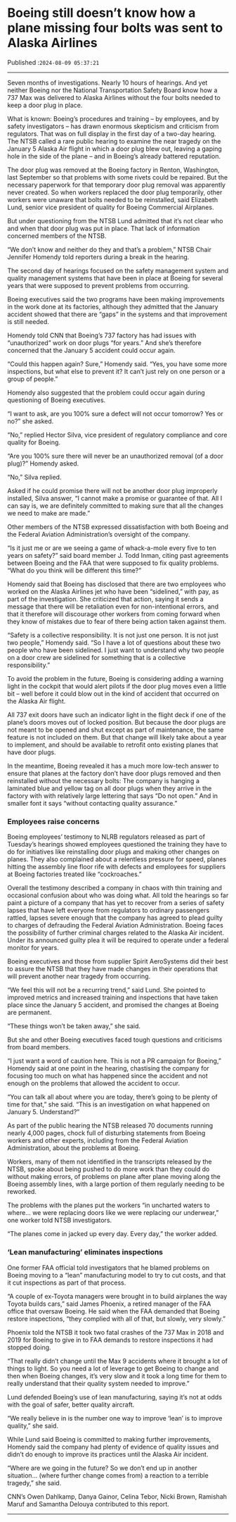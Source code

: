 # Boeing still doesn’t know how a plane missing four bolts was sent to Alaska Airlines

Published :`2024-08-09 05:37:21`

---

Seven months of investigations. Nearly 10 hours of hearings. And yet neither Boeing nor the National Transportation Safety Board know how a 737 Max was delivered to Alaska Airlines without the four bolts needed to keep a door plug in place.

What is known: Boeing’s procedures and training – by employees, and by safety investigators – has drawn enormous skepticism and criticism from regulators. That was on full display in the first day of a two-day hearing. The NTSB called a rare public hearing to examine the near tragedy on the January 5 Alaska Air flight in which a door plug blew out, leaving a gaping hole in the side of the plane – and in Boeing’s already battered reputation.

The door plug was removed at the Boeing factory in Renton, Washington, last September so that problems with some rivets could be repaired. But the necessary paperwork for that temporary door plug removal was apparently never created. So when workers replaced the door plug temporarily, other workers were unaware that bolts needed to be reinstalled, said Elizabeth Lund, senior vice president of quality for Boeing Commercial Airplanes.

But under questioning from the NTSB Lund admitted that it’s not clear who and when that door plug was put in place. That lack of information concerned members of the NTSB.

“We don’t know and neither do they and that’s a problem,” NTSB Chair Jennifer Homendy told reporters during a break in the hearing.

The second day of hearings focused on the safety management system and quality management systems that have been in place at Boeing for several years that were supposed to prevent problems from occurring.

Boeing executives said the two programs have been making improvements in the work done at its factories, although they admitted that the January accident showed that there are “gaps” in the systems and that improvement is still needed.

Homendy told CNN that Boeing’s 737 factory has had issues with “unauthorized” work on door plugs “for years.” And she’s therefore concerned that the January 5 accident could occur again.

“Could this happen again? Sure,” Homendy said. “Yes, you have some more inspections, but what else to prevent it? It can’t just rely on one person or a group of people.”

Homendy also suggested that the problem could occur again during questioning of Boeing executives.

“I want to ask, are you 100% sure a defect will not occur tomorrow? Yes or no?” she asked.

“No,” replied Hector Silva, vice president of regulatory compliance and core quality for Boeing.

“Are you 100% sure there will never be an unauthorized removal (of a door plug)?” Homendy asked.

“No,” Silva replied.

Asked if he could promise there will not be another door plug improperly installed, Silva answer, “I cannot make a promise or guarantee of that. All I can say is, we are definitely committed to making sure that all the changes we need to make are made.”

Other members of the NTSB expressed dissatisfaction with both Boeing and the Federal Aviation Administration’s oversight of the company.

“Is it just me or are we seeing a game of whack-a-mole every five to ten years on safety?” said board member J. Todd Inman, citing past agreements between Boeing and the FAA that were supposed to fix quality problems. “What do you think will be different this time?”

Homendy said that Boeing has disclosed that there are two employees who worked on the Alaska Airlines jet who have been “sidelined,” with pay, as part of the investigation. She criticized that action, saying it sends a message that there will be retaliation even for non-intentional errors, and that it therefore will discourage other workers from coming forward when they know of mistakes due to fear of there being action taken against them.

“Safety is a collective responsibility. It is not just one person. It is not just two people,” Homendy said. “So I have a lot of questions about these two people who have been sidelined. I just want to understand why two people on a door crew are sidelined for something that is a collective responsibility.”

To avoid the problem in the future, Boeing is considering adding a warning light in the cockpit that would alert pilots if the door plug moves even a little bit – well before it could blow out in the kind of accident that occurred on the Alaska Air flight.

All 737 exit doors have such an indicator light in the flight deck if one of the plane’s doors moves out of locked position. But because the door plugs are not meant to be opened and shut except as part of maintenance, the same feature is not included on them. But that change will likely take about a year to implement, and should be available to retrofit onto existing planes that have door plugs.

In the meantime, Boeing revealed it has a much more low-tech answer to ensure that planes at the factory don’t have door plugs removed and then reinstalled without the necessary bolts: The company is hanging a laminated blue and yellow tag on all door plugs when they arrive in the factory with with relatively large lettering that says “Do not open.” And in smaller font it says “without contacting quality assurance.”

### Employees raise concerns

Boeing employees’ testimony to NLRB regulators released as part of Tuesday’s hearings showed employees questioned the training they have to do for initiatives like reinstalling door plugs and making other changes on planes. They also complained about a relentless pressure for speed, planes hitting the assembly line floor rife with defects and employees for suppliers at Boeing factories treated like “cockroaches.”

Overall the testimony described a company in chaos with thin training and occasional confusion about who was doing what. All told the hearings so far paint a picture of a company that has yet to recover from a series of safety lapses that have left everyone from regulators to ordinary passengers rattled, lapses severe enough that the company has agreed to plead guilty to charges of defrauding the Federal Aviation Administration. Boeing faces the possibility of further criminal charges related to the Alaska Air incident. Under its announced guilty plea it will be required to operate under a federal monitor for years.

Boeing executives and those from supplier Spirit AeroSystems did their best to assure the NTSB that they have made changes in their operations that will prevent another near tragedy from occurring.

“We feel this will not be a recurring trend,” said Lund. She pointed to improved metrics and increased training and inspections that have taken place since the January 5 accident, and promised the changes at Boeing are permanent.

“These things won’t be taken away,” she said.

But she and other Boeing executives faced tough questions and criticisms from board members.

“I just want a word of caution here. This is not a PR campaign for Boeing,” Homendy said at one point in the hearing, chastising the company for focusing too much on what has happened since the accident and not enough on the problems that allowed the accident to occur.

“You can talk all about where you are today, there’s going to be plenty of time for that,” she said. “This is an investigation on what happened on January 5. Understand?”

As part of the public hearing the NTSB released 70 documents running nearly 4,000 pages, chock full of disturbing statements from Boeing workers and other experts, including from the Federal Aviation Administration, about the problems at Boeing.

Workers, many of them not identified in the transcripts released by the NTSB, spoke about being pushed to do more work than they could do without making errors, of problems on plane after plane moving along the Boeing assembly lines, with a large portion of them regularly needing to be reworked.

The problems with the planes put the workers “in uncharted waters to where… we were replacing doors like we were replacing our underwear,” one worker told NTSB investigators.

“The planes come in jacked up every day. Every day,” the worker added.

### ‘Lean manufacturing’ eliminates inspections

One former FAA official told investigators that he blamed problems on Boeing moving to a “lean” manufacturing model to try to cut costs, and that it cut inspections as part of that process.

“A couple of ex-Toyota managers were brought in to build airplanes the way Toyota builds cars,” said James Phoenix, a retired manager of the FAA office that oversaw Boeing. He said when the FAA demanded that Boeing restore inspections, “they complied with all of that, but slowly, very slowly.”

Phoenix told the NTSB it took two fatal crashes of the 737 Max in 2018 and 2019 for Boeing to give in to FAA demands to restore inspections it had stopped doing.

“That really didn’t change until the Max 9 accidents where it brought a lot of things to light. So you need a lot of leverage to get Boeing to change and then when Boeing changes, it’s very slow and it took a long time for them to really understand that their quality system needed to improve.”

Lund defended Boeing’s use of lean manufacturing, saying it’s not at odds with the goal of safer, better quality aircraft.

“We really believe in is the number one way to improve ‘lean’ is to improve quality,” she said.

While Lund said Boeing is committed to making further improvements, Homendy said the company had plenty of evidence of quality issues and didn’t do enough to improve its practices until the Alaska Air incident.

“Where are we going in the future? So we don’t end up in another situation… (where further change comes from) a reaction to a terrible tragedy,” she said.

CNN’s Owen Dahlkamp, Danya Gainor, Celina Tebor, Nicki Brown, Ramishah Maruf and Samantha Delouya contributed to this report.

---

